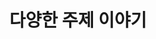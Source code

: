 ---
title: "다양한 주제 이야기"
permalink: /categories/etc/
layout: category

author_profile: true
sidebar_main:
  nav: sidebar_category
taxonomy: etc
---